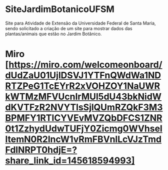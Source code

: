 # SiteJardimBotanicoUFSM
Site para Atividade de Extensão da Universidade Federal de Santa Maria, sendo solicitado a criação de um site para mostrar dados das plantas/animais que estão no Jardim Botânico.

# Miro [https://miro.com/welcomeonboard/dUdZaU01UjlDSVJ1YTFnQWdWa1NDRTZPeG1TcEYrR2xVOHZOY1NaUWRkWTMzMFVUcnIrMUl5dU43bkNidWdKVTFzR2NVYTlsSjlQUmRZQkF3M3BPMFY1RTlCYVEvMVZQbDFCS1ZNR0t1ZzhydUdwTUFjY0Zicmg0WVhselltemN0R2lncW1vRmFBVnlLcVJzTmdFdlNRPT0hdjE=?share_link_id=145618594993]

